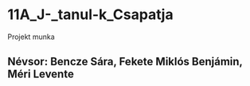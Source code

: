 # 11A_J-_tanul-k_Csapatja
Projekt munka
## Névsor: Bencze Sára, Fekete Miklós Benjámin, Méri Levente

